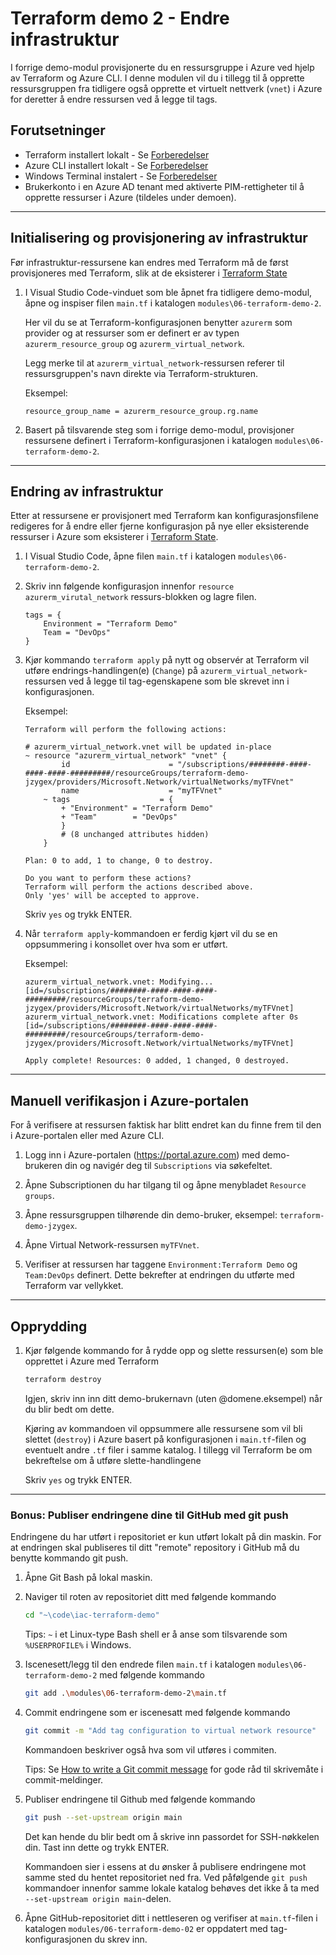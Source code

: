 # Terraform demo 2 - Endre infrastruktur
I forrige demo-modul provisjonerte du en ressursgruppe i Azure ved hjelp av Terraform og Azure CLI. I denne modulen vil du i tillegg til å opprette ressursgruppen fra tidligere også opprette et virtuelt nettverk (`vnet`) i Azure for deretter å endre ressursen ved å legge til tags.


## Forutsetninger
- Terraform installert lokalt - Se [Forberedelser](./00-forberedelser.md)
- Azure CLI installert lokalt - Se [Forberedelser](./00-forberedelser.md)
- Windows Terminal instalert - Se [Forberedelser](./00-forberedelser.md)
- Brukerkonto i en Azure AD tenant med aktiverte PIM-rettigheter til å opprette ressurser i Azure (tildeles under demoen).

---

## Initialisering og provisjonering av infrastruktur
Før infrastruktur-ressursene kan endres med Terraform må de først provisjoneres med Terraform, slik at de eksisterer i [Terraform State](https://www.terraform.io/language/state)

1. I Visual Studio Code-vinduet som ble åpnet fra tidligere demo-modul, åpne og inspiser filen `main.tf` i katalogen `modules\06-terraform-demo-2`.
    
    Her vil du se at Terraform-konfigurasjonen benytter `azurerm` som provider og at ressurser som er definert er av typen `azurerm_resource_group` og `azurerm_virtual_network`. 
    
    Legg merke til at `azurerm_virtual_network`-ressursen referer til ressursgruppen's navn direkte via Terraform-strukturen.
    
    Eksempel:
    ```console
    resource_group_name = azurerm_resource_group.rg.name
    ```

2. Basert på tilsvarende steg som i forrige demo-modul, provisjoner ressursene definert i Terraform-konfigurasjonen i katalogen `modules\06-terraform-demo-2`.

---

## Endring av infrastruktur
Etter at ressursene er provisjonert med Terraform kan konfigurasjonsfilene redigeres for å endre eller fjerne konfigurasjon på nye eller eksisterende ressurser i Azure som eksisterer i [Terraform State](https://www.terraform.io/language/state).

1. I Visual Studio Code, åpne filen `main.tf` i katalogen `modules\06-terraform-demo-2`.

2. Skriv inn følgende konfigurasjon innenfor `resource azurerm_virutal_network` ressurs-blokken og lagre filen.

    ```console
    tags = {
        Environment = "Terraform Demo"
        Team = "DevOps"
    }
    ```

3. Kjør kommando `terraform apply` på nytt og observér at Terraform vil utføre endrings-handlingen(e) (`Change`) på `azurerm_virtual_network`-ressursen ved å legge til tag-egenskapene som ble skrevet inn i konfigurasjonen.

    Eksempel:
    ```console
    Terraform will perform the following actions:

    # azurerm_virtual_network.vnet will be updated in-place
    ~ resource "azurerm_virtual_network" "vnet" {
            id                      = "/subscriptions/########-####-####-####-#########/resourceGroups/terraform-demo-jzygex/providers/Microsoft.Network/virtualNetworks/myTFVnet"
            name                    = "myTFVnet"
        ~ tags                    = {
            + "Environment" = "Terraform Demo"
            + "Team"        = "DevOps"
            }
            # (8 unchanged attributes hidden)
        }

    Plan: 0 to add, 1 to change, 0 to destroy.

    Do you want to perform these actions?
    Terraform will perform the actions described above.
    Only 'yes' will be accepted to approve.
    ``` 
    Skriv `yes` og trykk ENTER. 

4. Når `terraform apply`-kommandoen er ferdig kjørt vil du se en oppsummering i konsollet over hva som er utført.

    Eksempel:
    ```console
    azurerm_virtual_network.vnet: Modifying... [id=/subscriptions/########-####-####-####-#########/resourceGroups/terraform-demo-jzygex/providers/Microsoft.Network/virtualNetworks/myTFVnet]
    azurerm_virtual_network.vnet: Modifications complete after 0s [id=/subscriptions/########-####-####-####-#########/resourceGroups/terraform-demo-jzygex/providers/Microsoft.Network/virtualNetworks/myTFVnet]

    Apply complete! Resources: 0 added, 1 changed, 0 destroyed.
    ```

---

## Manuell verifikasjon i Azure-portalen
For å verifisere at ressursen faktisk har blitt endret kan du finne frem til den i Azure-portalen eller med Azure CLI.

1. Logg inn i Azure-portalen (https://portal.azure.com) med demo-brukeren din og navigér deg til `Subscriptions` via søkefeltet.

2. Åpne Subscriptionen du har tilgang til og åpne menybladet `Resource groups`.

3. Åpne ressursgruppen tilhørende din demo-bruker, eksempel: `terraform-demo-jzygex`.

4. Åpne Virtual Network-ressursen `myTFVnet`.

5. Verifiser at ressursen har taggene `Environment:Terraform Demo` og `Team:DevOps` definert. Dette bekrefter at endringen du utførte med Terraform var vellykket.


---

## Opprydding
1. Kjør følgende kommando for å rydde opp og slette ressursen(e) som ble opprettet i Azure med Terraform

    ```sh
    terraform destroy
    ```

    Igjen, skriv inn inn ditt demo-brukernavn (uten @domene.eksempel) når du blir bedt om dette.

    Kjøring av kommandoen vil oppsummere alle ressursene som vil bli slettet (`destroy`) i Azure basert på konfigurasjonen i `main.tf`-filen og eventuelt andre `.tf` filer i samme katalog. I tillegg vil Terraform be om bekreftelse om å utføre slette-handlingene

    Skriv `yes` og trykk ENTER.

---

### Bonus: Publiser endringene dine til GitHub med git push
Endringene du har utført i repositoriet er kun utført lokalt på din maskin. For at endringen skal publiseres til ditt "remote" repository i GitHub må du benytte kommando git push.

1. Åpne Git Bash på lokal maskin.

2. Naviger til roten av repositoriet ditt med følgende kommando

    ```sh
    cd "~\code\iac-terraform-demo"
    ```

    Tips: `~` i et Linux-type Bash shell er å anse som tilsvarende som `%USERPROFILE%` i Windows.

3. Iscenesett/legg til den endrede filen `main.tf` i katalogen `modules\06-terraform-demo-2` med følgende kommando

    ```sh
    git add .\modules\06-terraform-demo-2\main.tf
    ```

4. Commit endringene som er iscenesatt med følgende kommando

    ```sh
    git commit -m "Add tag configuration to virtual network resource"
    ```

    Kommandoen beskriver også hva som vil utføres i commiten.

    Tips: Se [How to write a Git commit message](https://chris.beams.io/posts/git-commit/) for gode råd til skrivemåte i commit-meldinger.

5. Publiser endringene til Github med følgende kommando

    ```sh
    git push --set-upstream origin main
    ```
    Det kan hende du blir bedt om å skrive inn passordet for SSH-nøkkelen din. Tast inn dette og trykk ENTER.

    Kommandoen sier i essens at du ønsker å publisere endringene mot samme sted du hentet repositoriet ned fra. Ved påfølgende `git push` kommandoer innenfor samme lokale katalog behøves det ikke å ta med `--set-upstream origin main`-delen.

6. Åpne GitHub-repositoriet ditt i nettleseren og verifiser at `main.tf`-filen i katalogen `modules/06-terraform-demo-02` er oppdatert med tag-konfigurasjonen du skrev inn.
